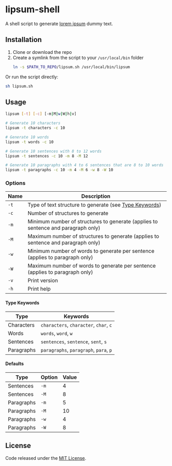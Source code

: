 # lipsum-shell

A shell script to generate [lorem ipsum](https://en.wikipedia.org/wiki/Lorem_ipsum) dummy text.

## Installation

1. Clone or download the repo
2. Create a symlink from the script to your `/usr/local/bin` folder
   ```sh
   ln -s $PATH_TO_REPO/lipsum.sh /usr/local/bin/lipsum
   ```

Or run the script directly:

```sh
sh lipsum.sh
```

## Usage

```sh
lipsum [-t] [-c] [-m|M|w|W|h|v]

# Generate 10 characters
lipsum -t characters -c 10

# Generate 10 words
lipsum -t words -c 10

# Generate 10 sentences with 8 to 12 words
lipsum -t sentences -c 10 -m 8 -M 12

# Generate 10 paragraphs with 4 to 6 sentences that are 8 to 10 words
lipsum -t paragraphs -c 10 -m 4 -M 6 -w 8 -W 10
```

### Options

| Name | Description |
| --- | --- |
| `-t` | Type of text structure to generate (see [Type Keywords](#type-keywords)) |
| `-c` | Number of structures to generate |
| `-m` | Minimum number of structures to generate (applies to sentence and paragraph only) |
| `-M` | Maximum number of structures to generate (applies to sentence and paragraph only) |
| `-w` | Minimum number of words to generate per sentence (applies to paragraph only) |
| `-W` | Maximum number of words to generate per sentence (applies to paragraph only) |
| `-v` | Print version |
| `-h` | Print help |

#### Type Keywords

| Type | Keywords |
| --- | --- |
| Characters | `characters`, `character`, `char`, `c` |
| Words | `words`, `word`, `w` |
| Sentences | `sentences`, `sentence`, `sent`, `s` |
| Paragraphs | `paragraphs`, `paragraph`, `para`, `p` |

#### Defaults

| Type | Option | Value |
| --- | --- | --- |
| Sentences | `-m` | 4 |
| Sentences | `-M` | 8 |
| Paragraphs | `-m` | 5 |
| Paragraphs | `-M` | 10 |
| Paragraphs | `-w` | 4 |
| Paragraphs | `-W` | 8 |

## License

Code released under the [MIT License](https://github.com/alexchantastic/lipsum-shell/blob/master/LICENSE).